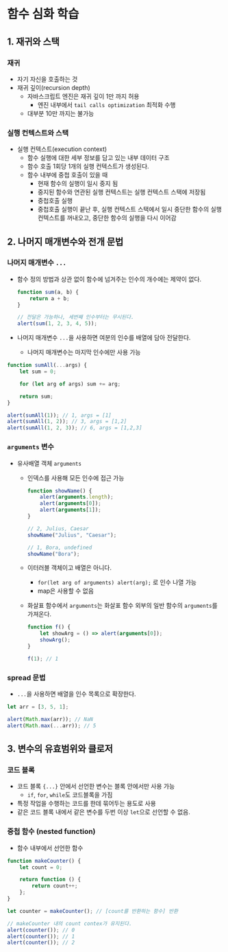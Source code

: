 # 함수 심화 학습

## 1. 재귀와 스택

### 재귀

-   자기 자신을 호출하는 것
-   재귀 깊이(recursion depth)
    -   자바스크립트 엔진은 재귀 깊이 1만 까지 허용
        -   엔진 내부에서 `tail calls optimization` 최적화 수행
    -   대부분 10만 까지는 불가능

### 실행 컨텍스트와 스택

-   실행 컨텍스트(execution context)
    -   함수 실행에 대한 세부 정보를 담고 있는 내부 데이터 구조
    -   함수 호출 1회당 1개의 실행 컨텍스트가 생성된다.
    -   함수 내부에 중첩 호출이 있을 때
        -   현재 함수의 실행이 일시 중지 됨
        -   중지된 함수와 연관된 실행 컨텍스트는 실행 컨텍스트 스택에 저장됨
        -   중첩호출 실행
        -   중첩호출 실행이 끝난 후, 실행 컨텍스트 스택에서 일시 중단한 함수의 실행 컨텍스트를 꺼내오고, 중단한 함수의 실행을 다시 이어감

## 2. 나머지 매개변수와 전개 문법

### 나머지 매개변수 `...`

-   함수 정의 방법과 상관 없이 함수에 넘겨주는 인수의 개수에는 제약이 없다.

    ```js
    function sum(a, b) {
        return a + b;
    }

    // 전달은 가능하나, 세번째 인수부터는 무시된다.
    alert(sum(1, 2, 3, 4, 5));
    ```

-   나머지 매개변수 `...`을 사용하면 여분의 인수를 배열에 담아 전달한다.
    -   나머지 매개변수는 마지막 인수에만 사용 가능

```js
function sumAll(...args) {
    let sum = 0;

    for (let arg of args) sum += arg;

    return sum;
}

alert(sumAll(1)); // 1, args = [1]
alert(sumAll(1, 2)); // 3, args = [1,2]
alert(sumAll(1, 2, 3)); // 6, args = [1,2,3]
```

### `arguments` 변수

-   유사배열 객체 `arguments`

    -   인덱스를 사용해 모든 인수에 접근 가능

        ```js
        function showName() {
            alert(arguments.length);
            alert(arguments[0]);
            alert(arguments[1]);
        }

        // 2, Julius, Caesar
        showName("Julius", "Caesar");

        // 1, Bora, undefined
        showName("Bora");
        ```

    -   이터러블 객체이고 배열은 아니다.
        -   `for(let arg of arguments) alert(arg);` 로 인수 나열 가능
        -   map은 사용할 수 없음
    -   화살표 함수에서 `arguments`는 화살표 함수 외부의 일반 함수의 `arguments`를 가져온다.

        ```js
        function f() {
            let showArg = () => alert(arguments[0]);
            showArg();
        }

        f(1); // 1
        ```

### spread 문법

-   `...`을 사용하면 배열을 인수 목록으로 확장한다.

```js
let arr = [3, 5, 1];

alert(Math.max(arr)); // NaN
alert(Math.max(...arr)); // 5
```

## 3. 변수의 유효범위와 클로저

### 코드 블록

-   코드 블록 `{...}` 안에서 선언한 변수는 블록 안에서만 사용 가능
    -   `if`, `for`, `while`도 코드블록을 가짐
-   특정 작업을 수행하는 코드를 한데 묶어두는 용도로 사용
-   같은 코드 블록 내에서 같은 변수를 두번 이상 `let`으로 선언할 수 없음.

### 중첩 함수 (nested function)

-   함수 내부에서 선언한 함수

```js
function makeCounter() {
    let count = 0;

    return function () {
        return count++;
    };
}

let counter = makeCounter(); // [count를 반환하는 함수] 반환

// makeCounter 내의 count contex가 유지된다.
alert(counter()); // 0
alert(counter()); // 1
alert(counter()); // 2
```
